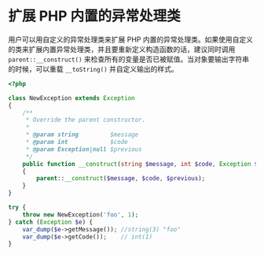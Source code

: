 # 扩展 PHP 内置的异常处理类

用户可以用自定义的异常处理类来扩展 PHP 内置的异常处理类。如果使用自定义的类来扩展内置异常处理类，并且要重新定义构造函数的话，建议同时调用 `parent::__construct()` 来检查所有的变量是否已被赋值。当对象要输出字符串的时候，可以重载 `__toString()` 并自定义输出的样式。

```php
<?php

class NewException extends Exception
{
    /**
     * Override the parent constructor.
     *
     * @param string         $message
     * @param int            $code
     * @param Exception|null $previous
     */
    public function __construct(string $message, int $code, Exception $previous = null)
    {
        parent::__construct($message, $code, $previous);
    }
}

try {
    throw new NewException('foo', 1);
} catch (Exception $e) {
    var_dump($e->getMessage()); //string(3) "foo"
    var_dump($e->getCode());    // int(1)
}

```

